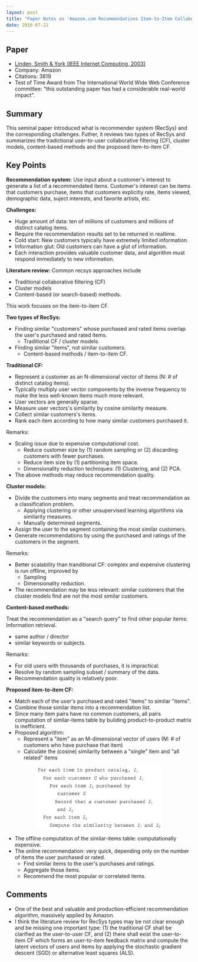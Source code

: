 ```yaml
---
layout: post
title: "Paper Notes on 'Amazon.com Recommendations Item-to-Item Collaborative Filtering'"
date: 2016-07-22
---
```


## Paper

- [Linden, Smith & York (IEEE Internet Computing, 2003)](https://www.cs.umd.edu/~samir/498/Amazon-Recommendations.pdf)
- Company: Amazon
- Citations: 3819
- Test of Time Award from The International World Wide Web Conference committee: "this outstanding paper has had a considerable real-world impact".

## Summary

This seminal paper introduced what is recommender system (RecSys) and the corresponding challenges. Futher, it reviews two types of RecSys and summarizes the tradictional user-to-user collaborative filtering (CF), cluster models, content-based methods and the proposed item-to-item CF.

## Key Points

**Recommendation system:** Use input about a customer's interest to generate a list of a recommendated items. Customer's interest can be items that customers purchase, items that customers explicitly rate, items viewed, demographic data, suject interests, and favorite artists, etc.

**Challenges:**

- Huge amount of data: ten of millions of customers and millions of distinct catalog items.
- Require the recommendation results set to be returned in realtime.
- Cold start: New customers typically have extremely limited information.
- Information glut: Old customers can have a glut of information.
- Each interaction provides valuable customer data, and algorithm must respond immediately to new information.

**Literature review:** Common recsys approaches include

- Traditional collaborative filtering (CF)
- Cluster models
- Content-based (or search-based) methods.

This work focuses on the item-to-item CF.

**Two types of RecSys:**

- Finding similar "customers" whose purchased and rated items overlap the user's purchased and rated items.
  * Traditional CF / cluster models.
- Finding similar "items", not similar customers.
  * Content-based methods / item-to-item CF.

**Traditional CF:**

- Represent a customer as an N-dimensional vector of items (N: # of distinct catalog items).
- Typically multiply user vector components by the inverse frequency to make the less well-known items much more relevant.
- User vectors are generally sparse.
- Measure user vectors's similarity by cosine similarity measure.
- Collect similar customers's items.
- Rank each item according to how many similar customers purchased it.

Remarks:

- Scaling issue due to expensive computational cost.
  * Reduce customer size by (1) random sampling or (2) discarding customers with fewer purchases.
  * Reduce item size by (1) partitioning item space.
  * Dimensionality reduction techniques: (1) Clustering, and (2) PCA.
- The above methods may reduce recommendation quality.

**Cluster models:**

- Divide the customers into many segments and treat recommendation as a classification problem.
  * Applying clustering or other unsupervised learning algortihms via similarity measures.
  * Manually determined segments.
- Assign the user to the segment containing the most similar customers.
- Generate recommendations by using the purchased and ratings of the customers in the segment.

Remarks:
- Better scalability than tranditional CF: complex and expensive clustering is run offline, improved by
  * Sampling
  * Dimensionality reduction.
- The recommendation may be less relevant: similar customers that the cluster models find are not the most similar customers.

**Content-based methods:**

Treat the recommendation as a "search query" to find other popular items: Information retrieval.
- same author / director
- similar keywords or subjects.

Remarks:

- For old users with thousands of purchases, it is impractical.
- Resolve by random sampling subset / summary of the data.
- Recommendation quality is relatively poor.

**Proposed item-to-item CF:**

- Match each of the user's purchased and rated "items" to similar "items".
- Combine those similar items into a recommendation list.
- Since many item pairs have no common customers, all pairs computation of similar-items table by building product-to-product matrix is inefficient.
- Proposed algorithm: 
  * Represent a "item" as an M-dimensional vector of users (M: # of customers who have purchase that item)
  * Calculate the (cosine) similarity between a "single" item and "all related" items

<div style="text-align:center">
<img src="/images/amazon_item2itemCF_algo.png"/>
</div>

- The offline computation of the similar-items table: computationally expensive.
- The online recommendation: very quick, depending only on the number of items the user purchased or rated.
  * Find similar items to the user's purchases and ratings.
  * Aggregate those items.
  * Recommend the most popular or correlated items.

## Comments

- One of the best and valuable and production-efficient recommendation algorithm, massively applied by Amazon.
- I think the literature review for RecSys types may be not clear enough and be missing one important type: (1) the traditional CF shall be clarified as the user-to-user CF, and (2) there shall exist the user-to-item CF which forms an user-to-item feedback matrix and compute the latent vectors of users and items by applying the stochastic gradient descent (SGD) or alternative least squares (ALS).
